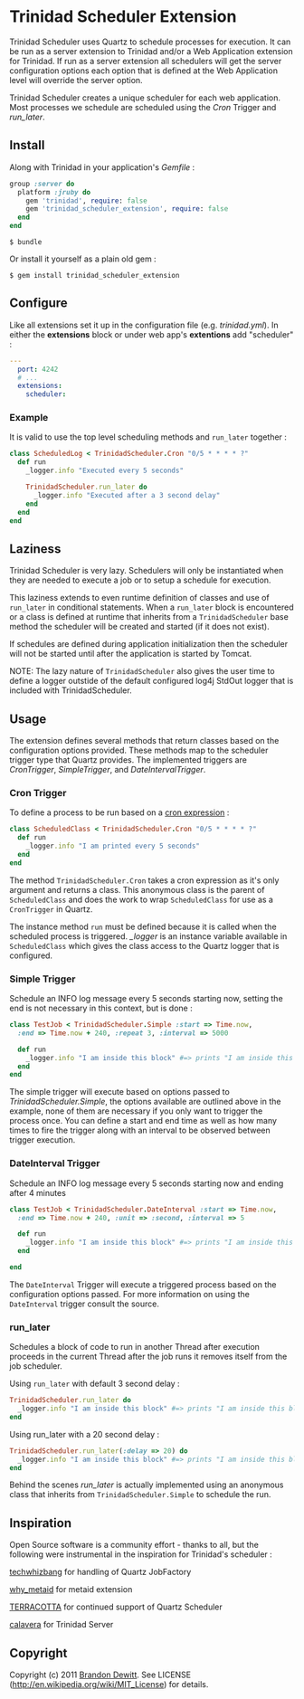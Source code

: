 # Trinidad Scheduler Extension

Trinidad Scheduler uses Quartz to schedule processes for execution.
It can be run as a server extension to Trinidad and/or a Web Application extension
for Trinidad. If run as a server extension all schedulers will get the server
configuration options each option that is defined at the Web Application level
will override the server option.

Trinidad Scheduler creates a unique scheduler for each web application.
Most processes we schedule are scheduled using the *Cron* Trigger and *run_later*.

## Install

Along with Trinidad in your application's *Gemfile* :

```ruby
group :server do
  platform :jruby do
    gem 'trinidad', require: false
    gem 'trinidad_scheduler_extension', require: false
  end
end
```

    $ bundle

Or install it yourself as a plain old gem :

    $ gem install trinidad_scheduler_extension


## Configure

Like all extensions set it up in the configuration file (e.g. *trinidad.yml*).
In either the **extensions** block or under web app's **extentions** add "scheduler" :

```yaml
---
  port: 4242
  # ...
  extensions:
    scheduler:
```

### Example

It is valid to use the top level scheduling methods and `run_later` together :

```ruby
class ScheduledLog < TrinidadScheduler.Cron "0/5 * * * * ?"
  def run
    _logger.info "Executed every 5 seconds"

    TrinidadScheduler.run_later do
      _logger.info "Executed after a 3 second delay"
    end
  end
end
```


## Laziness

Trinidad Scheduler is very lazy. Schedulers will only be instantiated when they
are needed to execute a job or to setup a schedule for execution.

This laziness extends to even runtime definition of classes and use of `run_later`
in conditional statements.  When a `run_later` block is encountered or a class is
defined at runtime that inherits from a `TrinidadScheduler` base method the
scheduler will be created and started (if it does not exist).

If schedules are defined during application initialization then the scheduler
will not be started until after the application is started by Tomcat.

NOTE: The lazy nature of `TrinidadScheduler` also gives the user time to define
a logger outstide of the default configured log4j StdOut logger that is included
with TrinidadScheduler.


## Usage

The extension defines several methods that return classes based on the
configuration options provided. These methods map to the scheduler trigger type
that Quartz provides. The implemented triggers are *CronTrigger*, *SimpleTrigger*,
and *DateIntervalTrigger*.

### Cron Trigger

To define a process to be run based on a [cron expression][1] :

```ruby
class ScheduledClass < TrinidadScheduler.Cron "0/5 * * * * ?"
  def run
    _logger.info "I am printed every 5 seconds"
  end
end
```

The method `TrinidadScheduler.Cron` takes a cron expression as it's only argument
and returns a class. This anonymous class is the parent of `ScheduledClass` and
does the work to wrap `ScheduledClass` for use as a `CronTrigger` in Quartz.

The instance method `run` must be defined because it is called when the scheduled
process is triggered. *_logger* is an instance variable available in `ScheduledClass`
which gives the class access to the Quartz logger that is configured.

### Simple Trigger

Schedule an INFO log message every 5 seconds starting now, setting the end is not
necessary in this context, but is done :

```ruby
class TestJob < TrinidadScheduler.Simple :start => Time.now,
  :end => Time.now + 240, :repeat 3, :interval => 5000

  def run
    _logger.info "I am inside this block" #=> prints "I am inside this block" every 5 seconds
  end
end
```

The simple trigger will execute based on options passed to *TrinidadScheduler.Simple*,
the options available are outlined above in the example, none of them are necessary
if you only want to trigger the process once.
You can define a start and end time as well as how many times to fire the trigger
along with an interval to be observed between trigger execution.

### DateInterval Trigger

Schedule an INFO log message every 5 seconds starting now and ending after 4 minutes

```ruby
class TestJob < TrinidadScheduler.DateInterval :start => Time.now,
  :end => Time.now + 240, :unit => :second, :interval => 5

  def run
    _logger.info "I am inside this block" #=> prints "I am inside this block" every 5 seconds
  end

end
```

The `DateInterval` Trigger will execute a triggered process based on the
configuration options passed.
For more information on using the `DateInterval` trigger consult the source.

### run_later

Schedules a block of code to run in another Thread after execution proceeds in
the current Thread after the job runs it removes itself from the job scheduler.

Using `run_later` with default 3 second delay :

```ruby
TrinidadScheduler.run_later do
  _logger.info "I am inside this block" #=> prints "I am inside this block"
end
```

Using run_later with a 20 second delay :

```ruby
TrinidadScheduler.run_later(:delay => 20) do
  _logger.info "I am inside this block" #=> prints "I am inside this block"
end
```

Behind the scenes *run_later* is actually implemented using an anonymous class
that inherits from `TrinidadScheduler.Simple` to schedule the run.


## Inspiration

Open Source software is a community effort - thanks to all, but the following
were instrumental in the inspiration for Trinidad's scheduler :

[techwhizbang](https://github.com/techwhizbang/jruby-quartz) for handling of Quartz JobFactory

[why_metaid](https://github.com/evaryont/why_metaid) for metaid extension

[TERRACOTTA](http://www.terracotta.org/) for continued support of Quartz Scheduler

[calavera](https://github.com/calavera/trinidad) for Trinidad Server

## Copyright

Copyright (c) 2011 [Brandon Dewitt](https://github.com/abrandoned).
See LICENSE (http://en.wikipedia.org/wiki/MIT_License) for details.

[1]: http://en.wikipedia.org/wiki/CRON_expression#CRON_expression
